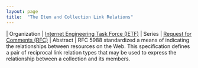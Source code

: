 ```yaml
---
layout: page
title:  "The Item and Collection Link Relations"
---
```


| Organization | [Internet Engineering Task Force (IETF)](..)
| Series | [Request for Comments (RFC)](..)
| Abstract | RFC 5988 standardized a means of indicating the relationships between resources on the Web. This specification defines a pair of reciprocal link relation types that may be used to express the relationship between a collection and its members.